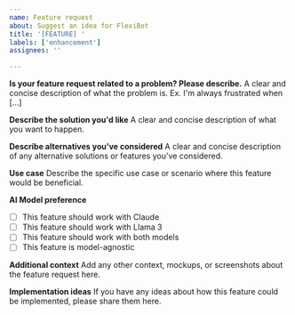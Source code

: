 ```yaml
---
name: Feature request
about: Suggest an idea for FlexiBot
title: '[FEATURE] '
labels: ['enhancement']
assignees: ''

---
```


**Is your feature request related to a problem? Please describe.**
A clear and concise description of what the problem is. Ex. I'm always frustrated when [...]

**Describe the solution you'd like**
A clear and concise description of what you want to happen.

**Describe alternatives you've considered**
A clear and concise description of any alternative solutions or features you've considered.

**Use case**
Describe the specific use case or scenario where this feature would be beneficial.

**AI Model preference**
- [ ] This feature should work with Claude
- [ ] This feature should work with Llama 3
- [ ] This feature should work with both models
- [ ] This feature is model-agnostic

**Additional context**
Add any other context, mockups, or screenshots about the feature request here.

**Implementation ideas**
If you have any ideas about how this feature could be implemented, please share them here.